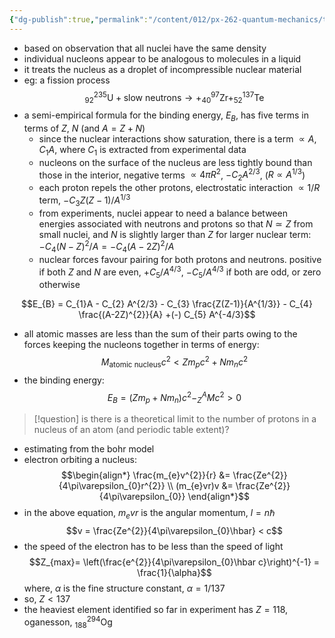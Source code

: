 ```yaml
---
{"dg-publish":true,"permalink":"/content/012/px-262-quantum-mechanics/term-2/i-nuclear-matter/px-262-i3-liquid-drop-model-of-nucleus/","noteIcon":"1","created":"2025-01-20T11:52:23.578+00:00","updated":"2025-01-23T17:39:28.763+00:00"}
---
```


- based on observation that all nuclei have the same density
- individual nucleons appear to be analogous to molecules in a liquid
- it treats the nucleus as a droplet of incompressible nuclear material
- eg: a fission process
$$_{92}^{235}\text{U} + \text{slow neutrons} \to + _{40}^{97}\text{Zr} + _{52}^{137}\text{Te}$$
- a semi-empirical formula for the binding energy, $E_{B}$, has five terms in terms of $Z$, $N$ (and $A=Z+N$)
	- since the nuclear interactions show saturation, there is a term $\propto A$, $C_{1}A$, where $C_{1}$ is extracted from experimental data
	- nucleons on the surface of the nucleus are less tightly bound than those in the interior, negative terms $\propto 4\pi R^{2}$, $-C_{2}A^{2/3}$, ($R \propto A^{1/3}$)
	- each proton repels the other protons, electrostatic interaction $\propto 1/R$ term, $- C_{3} Z(Z-1)/A^{1/3}$
	- from experiments, nuclei appear to need a balance between energies associated with neutrons and protons so that $N \simeq Z$ from small nuclei, and $N$ is slightly larger than $Z$ for larger nuclear term: $- C_{4} (N-Z)^{2}/A = - C_{4}(A-2Z)^{2}/A$
	- nuclear forces favour pairing for both protons and neutrons. positive if both $Z$ and $N$ are even, $+C_{5}/A^{4/3}$, $-C_{5}/A^{4/3}$ if both are odd, or zero otherwise

$$E_{B} = C_{1}A - C_{2} A^{2/3} - C_{3} \frac{Z(Z-1)}{A^{1/3}} - C_{4} \frac{(A-2Z)^{2}}{A} +(-) C_{5} A^{-4/3}$$

- all atomic masses are less than the sum of their parts owing to the forces keeping the nucleons together in terms of energy:
$$M_\text{atomic nucleus}c^{2} < Z m_{p}c^{2}+ N m_{n}c^{2}$$
- the binding energy:
$$E_{B }= (Zm_{p} + N m_{n})c^{2} - _{Z}^{A}Mc^{2} >0$$

>[!question] is there is a theoretical limit to the number of protons in a nucleus of an atom (and periodic table extent)?

- estimating from the bohr model
- electron orbiting a nucleus:
$$\begin{align*}
\frac{m_{e}v^{2}}{r} &= \frac{Ze^{2}}{4\pi\varepsilon_{0}r^{2}} \\
(m_{e}vr)v &= \frac{Ze^{2}}{4\pi\varepsilon_{0}}
\end{align*}$$
- in the above equation, $m_{e}vr$ is the angular momentum, $l = n\hbar$
$$v = \frac{Ze^{2}}{4\pi\varepsilon_{0}\hbar} < c$$
- the speed of the electron has to be less than the speed of light
$$Z_{max}= \left(\frac{e^{2}}{4\pi\varepsilon_{0}\hbar c}\right)^{-1} = \frac{1}{\alpha}$$
	where, $\alpha$ is the fine structure constant, $\alpha = 1/137$
- so, $Z < 137$
- the heaviest element identified so far in experiment has $Z =118$, oganesson, $_{188}^{294}$Og


